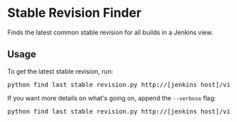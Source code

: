 Stable Revision Finder
======================

Finds the latest common stable revision for all builds in a Jenkins view.

Usage
-----
To get the latest stable revision, run:
<pre>
python find_last_stable_revision.py http://[jenkins host]/view/[view name]/
</pre>

If you want more details on what's going on, append the `--verbose` flag:
<pre>
python find_last_stable_revision.py http://[jenkins host]/view/[view name]/ --verbose
</pre>
